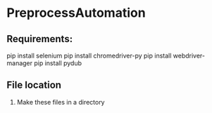 # PreprocessAutomation

## Requirements:
pip install selenium
pip install chromedriver-py
pip install webdriver-manager
pip install pydub

## File location
1. Make these files in a directory
